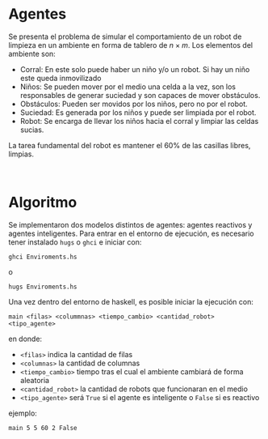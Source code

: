 # Agentes #


Se presenta el problema de simular el comportamiento de un robot de limpieza en un ambiente en forma de tablero de $n \times m$. Los elementos del ambiente son:</br>

* Corral: En este solo puede haber un niño y/o un robot. Si hay un niño este queda inmovilizado
* Niños: Se pueden mover por el medio una celda a la vez, son los responsables de generar suciedad y son capaces de mover obstáculos.
* Obstáculos: Pueden ser movidos por los niños, pero no por el robot.
* Suciedad: Es generada por los niños y puede ser limpiada por el robot.
* Robot: Se encarga de llevar los niños hacia el corral y limpiar las celdas sucias.

La tarea fundamental del robot es mantener el $60\%$ de las casillas libres, limpias.

</br>

# Algoritmo #

Se implementaron dos modelos distintos de agentes: agentes reactivos y agentes inteligentes. Para entrar en el entorno de ejecución, es necesario tener instalado `hugs` o `ghci` e iniciar con:
```
ghci Enviroments.hs
```
o
```
hugs Enviroments.hs
```

Una vez dentro del entorno de haskell, es posible iniciar la ejecución con:
```
main <filas> <colummnas> <tiempo_cambio> <cantidad_robot> <tipo_agente>
```
en donde:
* `<filas>` indica la cantidad de filas
* `<columnas>` la cantidad de columnas
* `<tiempo_cambio>` tiempo tras el cual el ambiente cambiará de forma aleatoria
* `<cantidad_robot>` la cantidad de robots que funcionaran en el medio
* `<tipo_agente>` será `True` si el agente es inteligente o `False` si es reactivo

ejemplo:
```
main 5 5 60 2 False
```
